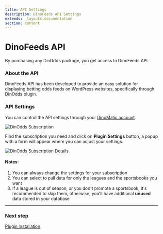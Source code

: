 ```yaml
---
title: API Settings
description: DinoFeeds API Settings
extends: _layouts.documentation
section: content
---
```


# DinoFeeds API

By purchasing any DinOdds package, you get access to DinoFeeds API.

### About the API

DinoFeeds API has been developed to provide an easy solution for displaying betting odds feeds on WordPress websites, specifically through DinOdds plugin.

### API Settings

You can control the API settings through your [DinoMatic account](https://dinomatic.com/account).

![DinOdds Subscription](https://media.dinomatic.com/images/docs/dinodds/subscription.jpg)

Find the subscription you need and click on **Plugin Settings** button, a popup with a form will appear where you can adjust your settings.

![DinOdds Subscription Details](https://media.dinomatic.com/images/docs/dinodds/subscription-details.jpg)

#### Notes:

1. You can always change the settings for your subscription
2. You can select to pull data for only the leagues and the sportsbooks you want
3. If a league is out of season, or you don't promote a sportsbook, it's recommended to skip them,
  otherwise, you'll have additional **unused** data stored in your database

---

### Next step

[Plugin Installation](/docs/dinodds/installation/)
